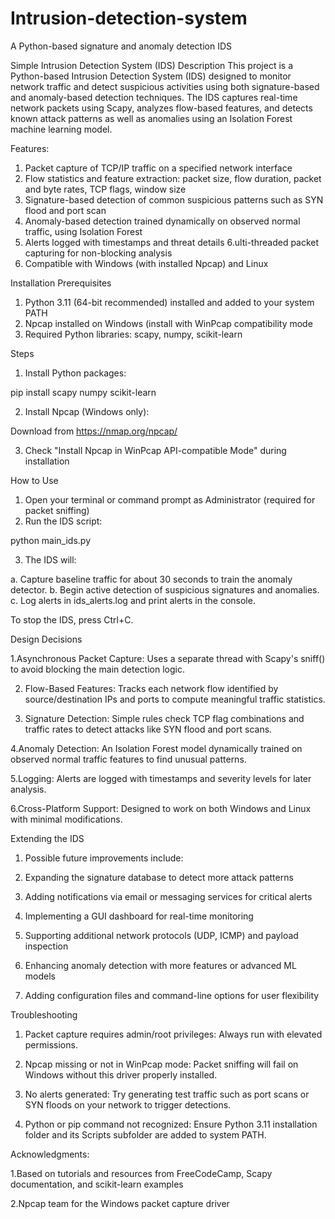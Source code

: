 # Intrusion-detection-system
A Python-based signature and anomaly detection IDS

Simple Intrusion Detection System (IDS)
Description
This project is a Python-based Intrusion Detection System (IDS) designed to monitor network traffic and detect suspicious activities using both signature-based and anomaly-based detection techniques. The IDS captures real-time network packets using Scapy, analyzes flow-based features, and detects known attack patterns as well as anomalies using an Isolation Forest machine learning model.

Features: 

1. Packet capture of TCP/IP traffic on a specified network interface
2. Flow statistics and feature extraction: packet size, flow duration, packet and byte rates, TCP flags, window size
3. Signature-based detection of common suspicious patterns such as SYN flood and port scan
4. Anomaly-based detection trained dynamically on observed normal traffic, using Isolation Forest
5. Alerts logged with timestamps and threat details
6.ulti-threaded packet capturing for non-blocking analysis
7. Compatible with Windows (with installed Npcap) and Linux

Installation Prerequisites
1. Python 3.11 (64-bit recommended) installed and added to your system PATH
2. Npcap installed on Windows (install with WinPcap compatibility mode
3. Required Python libraries: scapy, numpy, scikit-learn

Steps
1. Install Python packages:

pip install scapy numpy scikit-learn

2. Install Npcap (Windows only):

Download from https://nmap.org/npcap/

3. Check "Install Npcap in WinPcap API-compatible Mode" during installation

How to Use
1. Open your terminal or command prompt as Administrator (required for packet sniffing)
2. Run the IDS script:

python main_ids.py

3. The IDS will:

a. Capture baseline traffic for about 30 seconds to train the anomaly detector.
b. Begin active detection of suspicious signatures and anomalies.
c. Log alerts in ids_alerts.log and print alerts in the console.

To stop the IDS, press Ctrl+C.

Design Decisions

1.Asynchronous Packet Capture: Uses a separate thread with Scapy's sniff() to avoid blocking the main detection logic.

2. Flow-Based Features: Tracks each network flow identified by source/destination IPs and ports to compute meaningful traffic statistics.

3. Signature Detection: Simple rules check TCP flag combinations and traffic rates to detect attacks like SYN flood and port scans.

4.Anomaly Detection: An Isolation Forest model dynamically trained on observed normal traffic features to find unusual patterns.

5.Logging: Alerts are logged with timestamps and severity levels for later analysis.

6.Cross-Platform Support: Designed to work on both Windows and Linux with minimal modifications.


Extending the IDS
1. Possible future improvements include:

2. Expanding the signature database to detect more attack patterns

3. Adding notifications via email or messaging services for critical alerts

4. Implementing a GUI dashboard for real-time monitoring

5. Supporting additional network protocols (UDP, ICMP) and payload inspection

6. Enhancing anomaly detection with more features or advanced ML models

7. Adding configuration files and command-line options for user flexibility

Troubleshooting
1. Packet capture requires admin/root privileges: Always run with elevated permissions.

2. Npcap missing or not in WinPcap mode: Packet sniffing will fail on Windows without this driver properly installed.

3. No alerts generated: Try generating test traffic such as port scans or SYN floods on your network to trigger detections.

4. Python or pip command not recognized: Ensure Python 3.11 installation folder and its Scripts subfolder are added to system PATH.


Acknowledgments: 

1.Based on tutorials and resources from FreeCodeCamp, Scapy documentation, and scikit-learn examples

2.Npcap team for the Windows packet capture driver

